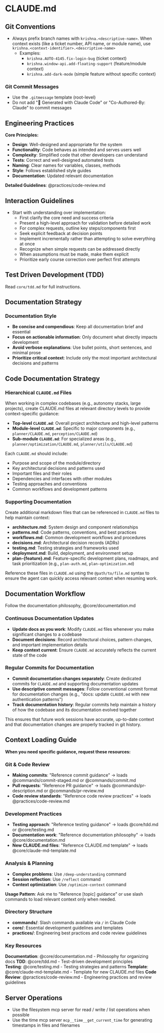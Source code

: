 # CLAUDE.md

## Git Conventions

- Always prefix branch names with `krishna.<descriptive-name>`. When context exists (like a ticket number, API name, or module name), use `krishna.<context-identifier>.<descriptive-name>`
  - Examples:
    - `krishna.AUTO-4145.fix-login-bug` (ticket context)
    - `krishna.window-api.add-floating-support` (feature/module context)
    - `krishna.add-dark-mode` (simple feature without specific context)

### Git Commit Messages

- Use the `.gitmessage` template (root-level)
- Do not add "🤖 Generated with Claude Code" or "Co-Authored-By: Claude" to commit messages

## Engineering Practices

**Core Principles:**

- **Design**: Well-designed and appropriate for the system
- **Functionality**: Code behaves as intended and serves users well
- **Complexity**: Simplified code that other developers can understand
- **Tests**: Correct and well-designed automated tests
- **Naming**: Clear names for variables, classes, methods
- **Style**: Follows established style guides
- **Documentation**: Updated relevant documentation

**Detailed Guidelines**: @practices/code-review.md

## Interaction Guidelines

- Start with understanding over implementation:
  - First clarify the core need and success criteria
  - Present a high-level approach for validation before detailed work
  - For complex requests, outline key steps/components first
  - Seek explicit feedback at decision points
  - Implement incrementally rather than attempting to solve everything at once
  - Recognize when simple requests can be addressed directly
  - When assumptions must be made, make them explicit
  - Prioritize early course correction over perfect first attempts

## Test Driven Development (TDD)

Read `core/tdd.md` for full instructions.

## Documentation Strategy

### Documentation Style

- **Be concise and compendious**: Keep all documentation brief and essential
- **Focus on actionable information**: Only document what directly impacts development
- **Avoid verbose explanations**: Use bullet points, short sentences, and minimal prose
- **Prioritize critical context**: Include only the most important architectural decisions and patterns

## Code Documentation Strategy

### Hierarchical `CLAUDE.md` Files

When working in complex codebases (e.g., autonomy stacks, large projects), create CLAUDE.md files at relevant directory levels to provide context-specific guidance:

- **Top-level `CLAUDE.md`**: Overall project architecture and high-level patterns
- **Module-level `CLAUDE.md`**: Specific to major components (e.g., `planner/CLAUDE.md`, `perception/CLAUDE.md`)
- **Sub-module `CLAUDE.md`**: For specialized areas (e.g., `planner/optimization/CLAUDE.md`, `planner/utils/CLAUDE.md`)

Each `CLAUDE.md` should include:

- Purpose and scope of the module/directory
- Key architectural decisions and patterns used
- Important files and their roles
- Dependencies and interfaces with other modules
- Testing approaches and conventions
- Common workflows and development patterns

### Supporting Documentation

Create additional markdown files that can be referenced in `CLAUDE.md` files to help maintain context:

- **architecture.md**: System design and component relationships
- **patterns.md**: Code patterns, conventions, and best practices
- **workflows.md**: Common development workflows and procedures
- **decisions.md**: Architectural decision records (ADRs)
- **testing.md**: Testing strategies and frameworks used
- **deployment.md**: Build, deployment, and environment setup
- **plan-{feature}.md**: Feature-specific development plans, roadmaps, and task prioritization (e.g., `plan-auth.md`, `plan-optimization.md`)

Reference these files in `CLAUDE.md` using the `@path/to/file.md` syntax to ensure the agent can quickly access relevant context when resuming work.

## Documentation Workflow

Follow the documentation philosophy, @core/documentation.md

### Continuous Documentation Updates

- **Update docs as you work**: Modify `CLAUDE.md` files whenever you make significant changes to a codebase
- **Document decisions**: Record architectural choices, pattern changes, and important implementation details
- **Keep context current**: Ensure `CLAUDE.md` accurately reflects the current state of the code

### Regular Commits for Documentation

- **Commit documentation changes separately**: Create dedicated commits for `CLAUDE.md` and supporting documentation updates
- **Use descriptive commit messages**: Follow conventional commit format for documentation changes (e.g., "docs: update `CLAUDE.md` with new authentication patterns")
- **Track documentation history**: Regular commits help maintain a history of how the codebase and its documentation evolved together

This ensures that future work sessions have accurate, up-to-date context and that documentation changes are properly tracked in git history.

## Context Loading Guide

**When you need specific guidance, request these resources:**

### Git & Code Review

- **Making commits**: "Reference commit guidance" → loads @commands/commit-staged.md or @commands/commit.md
- **Pull requests**: "Reference PR guidance" → loads @commands/pr-description.md or @commands/pr-review.md
- **Code review standards**: "Reference code review practices" → loads @practices/code-review.md

### Development Practices

- **Testing approach**: "Reference testing guidance" → loads @core/tdd.md or @core/testing.md
- **Documentation work**: "Reference documentation philosophy" → loads @core/documentation.md
- **New CLAUDE.md files**: "Reference CLAUDE.md template" → loads @core/claude-md-template.md

### Analysis & Planning

- **Complex problems**: Use `/deep-understanding` command
- **Session reflection**: Use `/reflect` command
- **Context optimization**: Use `/optimize-context` command

**Usage Pattern**: Ask me to "Reference [topic] guidance" or use slash commands to load relevant context only when needed.

### Directory Structure

- **commands/**: Slash commands available via `/` in Claude Code
- **core/**: Essential development guidelines and templates
- **practices/**: Engineering best practices and code review guidelines

### Key Resources

**Documentation**: @core/documentation.md - Philosophy for organizing docs
**TDD**: @core/tdd.md - Test-driven development principles  
**Testing**: @core/testing.md - Testing strategies and patterns
**Template**: @core/claude-md-template.md - Template for new CLAUDE.md files
**Code Review**: @practices/code-review.md - Engineering practices and review guidelines

## Server Operations

- Use the filesystem mcp server for read / write / list operations when possible
- Use the time mcp server `mcp__time__get_current_time` for generating timestamps in files and filenames

